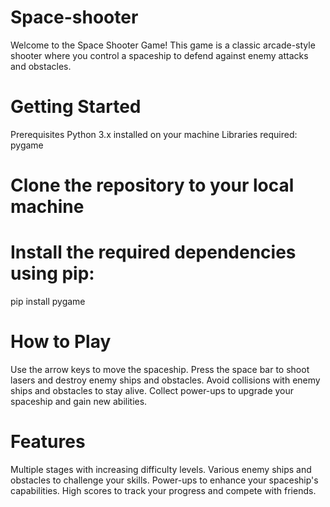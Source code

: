 # Space-shooter
Welcome to the Space Shooter Game! This game is a classic arcade-style shooter where you control a spaceship to defend against enemy attacks and obstacles.
# Getting Started
Prerequisites
Python 3.x installed on your machine
Libraries required: pygame

# Clone the repository to your local machine
 
# Install the required dependencies using pip:
pip install pygame

# How to Play

Use the arrow keys to move the spaceship.
Press the space bar to shoot lasers and destroy enemy ships and obstacles.
Avoid collisions with enemy ships and obstacles to stay alive.
Collect power-ups to upgrade your spaceship and gain new abilities.

# Features

Multiple stages with increasing difficulty levels.
Various enemy ships and obstacles to challenge your skills.
Power-ups to enhance your spaceship's capabilities.
High scores to track your progress and compete with friends.
